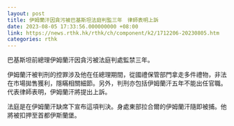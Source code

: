 ```yaml
---
layout: post
title: 伊姆蘭汗因貪污被巴基斯坦法庭判監三年　律師表明上訴
date: 2023-08-05 17:33:56.000000000 +08:00
link: https://news.rthk.hk/rthk/ch/component/k2/1712206-20230805.htm
categories: rthk
---
```


巴基斯坦前總理伊姆蘭汗因貪污被法庭判處監禁三年。

伊姆蘭汗被判刑的控罪涉及他在任總理期間，從國禮保管部門拿走多件禮物，非法在市場拋售獲利，隱瞞相關細節。另外，判刑亦包括伊姆蘭汗五年不能出任官職。代表律師表明，伊姆蘭汗將提出上訴。

法庭是在伊姆蘭汗缺席下宣布這項判決。身處東部拉合爾的伊姆蘭汗隨即被捕。他將被扣押至首都伊斯蘭堡。
